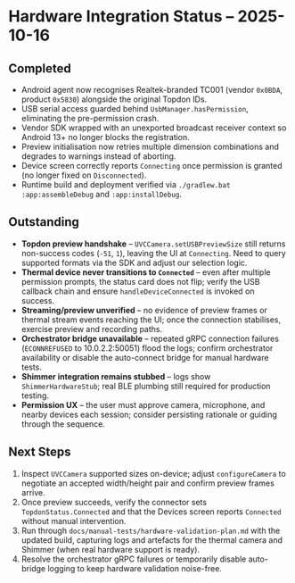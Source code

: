 # Hardware Integration Status – 2025-10-16

## Completed
- Android agent now recognises Realtek-branded TC001 (vendor `0x0BDA`, product `0x5830`) alongside the original Topdon IDs.
- USB serial access guarded behind `UsbManager.hasPermission`, eliminating the pre-permission crash.
- Vendor SDK wrapped with an unexported broadcast receiver context so Android 13+ no longer blocks the registration.
- Preview initialisation now retries multiple dimension combinations and degrades to warnings instead of aborting.
- Device screen correctly reports `Connecting` once permission is granted (no longer fixed on `Disconnected`).
- Runtime build and deployment verified via `./gradlew.bat :app:assembleDebug` and `:app:installDebug`.

## Outstanding
- **Topdon preview handshake** – `UVCCamera.setUSBPreviewSize` still returns non-success codes (`-51`, `1`), leaving the UI at `Connecting`. Need to query supported formats via the SDK and adjust our selection logic.
- **Thermal device never transitions to `Connected`** – even after multiple permission prompts, the status card does not flip; verify the USB callback chain and ensure `handleDeviceConnected` is invoked on success.
- **Streaming/preview unverified** – no evidence of preview frames or thermal stream events reaching the UI; once the connection stabilises, exercise preview and recording paths.
- **Orchestrator bridge unavailable** – repeated gRPC connection failures (`ECONNREFUSED` to 10.0.2.2:50051) flood the logs; confirm orchestrator availability or disable the auto-connect bridge for manual hardware tests.
- **Shimmer integration remains stubbed** – logs show `ShimmerHardwareStub`; real BLE plumbing still required for production testing.
- **Permission UX** – the user must approve camera, microphone, and nearby devices each session; consider persisting rationale or guiding through the sequence.

## Next Steps
1. Inspect `UVCCamera` supported sizes on-device; adjust `configureCamera` to negotiate an accepted width/height pair and confirm preview frames arrive.
2. Once preview succeeds, verify the connector sets `TopdonStatus.Connected` and that the Devices screen reports `Connected` without manual intervention.
3. Run through `docs/manual-tests/hardware-validation-plan.md` with the updated build, capturing logs and artefacts for the thermal camera and Shimmer (when real hardware support is ready).
4. Resolve the orchestrator gRPC failures or temporarily disable auto-bridge logging to keep hardware validation noise-free.


